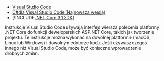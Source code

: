 * [Visual Studio Code](https://code.visualstudio.com/download)
* [C#dla Visual Studio Code (Najnowsza wersja)](https://marketplace.visualstudio.com/items?itemName=ms-vscode.csharp)
* [!INCLUDE [.NET Core 3.1 SDK](~/includes/3.1-SDK.md)]

Instrukcje Visual Studio Code używają interfejs wiersza polecenia platformy .NET Core do funkcji deweloperskich ASP.NET Core, takich jak tworzenie projektu. Te instrukcje można wykonać na dowolnej platformie (macOS, Linux lub Windows) i dowolnym edytorze kodu. Jeśli używasz czegoś innego niż Visual Studio Code, może być konieczne wprowadzenie drobnych zmian.
